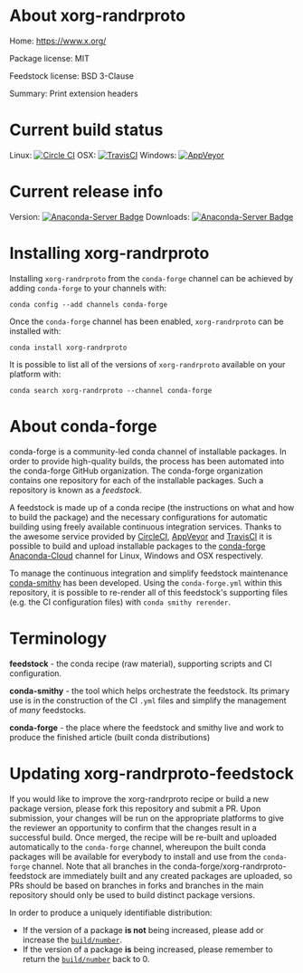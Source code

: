 About xorg-randrproto
=====================

Home: https://www.x.org/

Package license: MIT

Feedstock license: BSD 3-Clause

Summary: Print extension headers



Current build status
====================

Linux: [![Circle CI](https://circleci.com/gh/conda-forge/xorg-randrproto-feedstock.svg?style=shield)](https://circleci.com/gh/conda-forge/xorg-randrproto-feedstock)
OSX: [![TravisCI](https://travis-ci.org/conda-forge/xorg-randrproto-feedstock.svg?branch=master)](https://travis-ci.org/conda-forge/xorg-randrproto-feedstock)
Windows: [![AppVeyor](https://ci.appveyor.com/api/projects/status/github/conda-forge/xorg-randrproto-feedstock?svg=True)](https://ci.appveyor.com/project/conda-forge/xorg-randrproto-feedstock/branch/master)

Current release info
====================
Version: [![Anaconda-Server Badge](https://anaconda.org/conda-forge/xorg-randrproto/badges/version.svg)](https://anaconda.org/conda-forge/xorg-randrproto)
Downloads: [![Anaconda-Server Badge](https://anaconda.org/conda-forge/xorg-randrproto/badges/downloads.svg)](https://anaconda.org/conda-forge/xorg-randrproto)

Installing xorg-randrproto
==========================

Installing `xorg-randrproto` from the `conda-forge` channel can be achieved by adding `conda-forge` to your channels with:

```
conda config --add channels conda-forge
```

Once the `conda-forge` channel has been enabled, `xorg-randrproto` can be installed with:

```
conda install xorg-randrproto
```

It is possible to list all of the versions of `xorg-randrproto` available on your platform with:

```
conda search xorg-randrproto --channel conda-forge
```


About conda-forge
=================

conda-forge is a community-led conda channel of installable packages.
In order to provide high-quality builds, the process has been automated into the
conda-forge GitHub organization. The conda-forge organization contains one repository
for each of the installable packages. Such a repository is known as a *feedstock*.

A feedstock is made up of a conda recipe (the instructions on what and how to build
the package) and the necessary configurations for automatic building using freely
available continuous integration services. Thanks to the awesome service provided by
[CircleCI](https://circleci.com/), [AppVeyor](http://www.appveyor.com/)
and [TravisCI](https://travis-ci.org/) it is possible to build and upload installable
packages to the [conda-forge](https://anaconda.org/conda-forge)
[Anaconda-Cloud](http://docs.anaconda.org/) channel for Linux, Windows and OSX respectively.

To manage the continuous integration and simplify feedstock maintenance
[conda-smithy](http://github.com/conda-forge/conda-smithy) has been developed.
Using the ``conda-forge.yml`` within this repository, it is possible to re-render all of
this feedstock's supporting files (e.g. the CI configuration files) with ``conda smithy rerender``.


Terminology
===========

**feedstock** - the conda recipe (raw material), supporting scripts and CI configuration.

**conda-smithy** - the tool which helps orchestrate the feedstock.
                   Its primary use is in the construction of the CI ``.yml`` files
                   and simplify the management of *many* feedstocks.

**conda-forge** - the place where the feedstock and smithy live and work to
                  produce the finished article (built conda distributions)


Updating xorg-randrproto-feedstock
==================================

If you would like to improve the xorg-randrproto recipe or build a new
package version, please fork this repository and submit a PR. Upon submission,
your changes will be run on the appropriate platforms to give the reviewer an
opportunity to confirm that the changes result in a successful build. Once
merged, the recipe will be re-built and uploaded automatically to the
`conda-forge` channel, whereupon the built conda packages will be available for
everybody to install and use from the `conda-forge` channel.
Note that all branches in the conda-forge/xorg-randrproto-feedstock are
immediately built and any created packages are uploaded, so PRs should be based
on branches in forks and branches in the main repository should only be used to
build distinct package versions.

In order to produce a uniquely identifiable distribution:
 * If the version of a package **is not** being increased, please add or increase
   the [``build/number``](http://conda.pydata.org/docs/building/meta-yaml.html#build-number-and-string).
 * If the version of a package **is** being increased, please remember to return
   the [``build/number``](http://conda.pydata.org/docs/building/meta-yaml.html#build-number-and-string)
   back to 0.
